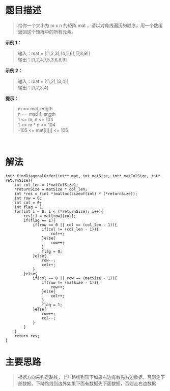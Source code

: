 # **题目描述**
>给你一个大小为 m x n 的矩阵 mat ，请以对角线遍历的顺序，用一个数组返回这个矩阵中的所有元素。  

**示例 1：**  
>输入：mat = [[1,2,3],[4,5,6],[7,8,9]]  
>输出：[1,2,4,7,5,3,6,8,9]  

**示例 2：**
>输入：mat = [[1,2],[3,4]]  
>输出：[1,2,3,4]  

**提示：**
>m == mat.length  
>n == mat[i].length  
>1 <= m, n <= 104  
>1 <= m * n <= 104  
>-105 <= mat[i][j] <= 105  

<br/>

# **解法**
    int* findDiagonalOrder(int** mat, int matSize, int* matColSize, int* returnSize){
        int col_len = (*matColSize);
        *returnSize = matSize * col_len;
        int *res = (int *)malloc(sizeof(int) * (*returnSize));
        int row = 0;
        int col = 0;
        int flag = 1;
        for(int i = 0; i < (*returnSize); i++){
            res[i] = mat[row][col];
            if(flag == 1){
                if(row == 0 || col == (col_len - 1)){
                    if(col != (col_len - 1)){
                        col++;
                    }else{
                        row++;
                    }
                    flag = 0;
                }else{
                    row--;
                    col++;
                }
            }else{
                if(col == 0 || row == (matSize - 1)){
                    if(row != (matSize - 1)){
                        row++;
                    }else{
                        col++;
                    }
                    flag = 1;
                }else{
                    row++;
                    col--;
                }
            }
        }
        return res;
    }

# **主要思路**
>根据方向来判定路线，上升路线到顶下如果右边有数先右边数据，否则走下部数据。下降路线到边界如果下面有数据先下面数据，否则走右边数据